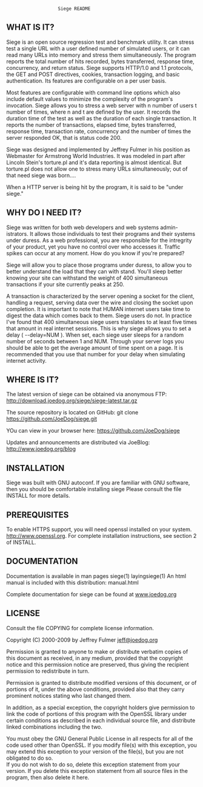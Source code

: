
                       Siege README

WHAT IS IT?
-----------
Siege is an open source regression  test and  benchmark utility. 
It can stress test a single URL  with a user  defined  number of 
simulated  users, or  it can  read  many  URLs into  memory  and 
stress  them  simultaneously.  The  program  reports  the  total 
number  of  hits  recorded,  bytes  transferred,  response time, 
concurrency, and return status.  Siege supports HTTP/1.0 and 1.1 
protocols, the  GET and POST  directives,  cookies,  transaction 
logging, and basic authentication. Its features are configurable 
on a per user basis.

Most features  are configurable  with command line options which
also include  default values  to  minimize the complexity of the 
program's invocation.  Siege allows  you  to stress a web server 
with  n number of users  t number  of  times,  where n and t are 
defined  by the user.  It records the duration  time of the test
as  well as the duration of each single transaction.  It reports
the number  of  transactions,  elapsed time,  bytes transferred,
response time,  transaction rate,  concurrency and the number of
times the server responded OK, that is status code 200. 

Siege  was  designed  and  implemented  by Jeffrey Fulmer in his 
position as  Webmaster  for Armstrong World Industries.  It  was
modeled  in  part after Lincoln Stein's torture.pl and it's data
reporting  is  almost  identical.  But torture.pl does not allow 
one to stress many  URLs simultaneously;  out of that need siege
was born....

When a HTTP server is being hit by the program, it is said to be 
"under siege."


WHY DO I NEED IT?
-----------------
Siege was written for both web developers and web systems admin-
istrators.  It  allows  those individuals to test their programs 
and  their systems under duress.  As a web professional, you are 
responsible  for the intregrity of your product, yet you have no 
control  over who  accesses it.  Traffic spikes can occur at any 
moment.  How do you know if you're prepared?

Siege  will  allow you to place those programs  under duress, to 
allow  you  to  better  understand  the  load that they can with 
stand.  You'll sleep  better knowing your site can withstand the 
weight  of  400 simultaneous transactions if your site currently
peaks at 250.

A transaction  is  characterized  by the server opening a socket
for the client,  handling a request,  serving data over the wire 
and closing the socket upon completion.  It is important to note 
that  HUMAN  internet  users  take time to digest the data which
comes back to them.  Siege users do not.  In practice I've found
that 400  simultaneous  siege users  translates to at least five 
times that amount in real internet  sessions.  This is why siege
allows you to set a delay ( --delay=NUM ).  When set, each siege
user sleeps for a  random  number  of seconds between 1 and NUM.
Through your  server logs you should be  able to get the average
amount of time spent on a page.  It is  recommended that you use 
that number for your delay when simulating internet activity.


WHERE IS IT?
------------
The latest version of  siege can be obtained via  anonymous FTP:
http://download.joedog.org/siege/siege-latest.tar.gz

The source repository is located on GitHub:
git clone https://github.com/JoeDog/siege.git

YOu can view in your browser here:
https://github.com/JoeDog/siege

Updates and announcements are distributed via JoeBlog: 
http://www.joedog.org/blog



INSTALLATION
------------
Siege  was  built with  GNU  autoconf.  If you are familiar with
GNU software,  then you should be  comfortable  installing siege
Please consult the file INSTALL for more details.

PREREQUISITES
-------------
To  enable HTTPS  support, you  will  need openssl  installed on 
your system.  http://www.openssl.org.  For complete installation 
instructions, see section 2 of INSTALL.


DOCUMENTATION
-------------
Documentation is available in man pages  siege(1) layingsiege(1)
An html manual is included with this distribution:   manual.html

Complete documentation for siege can be found at  www.joedog.org


LICENSE
-------
Consult  the  file  COPYING  for  complete  license information.
 
Copyright (C) 2000-2009 by Jeffrey Fulmer <jeff@joedog.org>
 
Permission is  granted  to anyone to make or distribute verbatim
copies  of  this  document as received,  in any medium, provided 
that  the  copyright  notice  and  this  permission  notice  are 
preserved,  thus giving the recipient permission to redistribute 
in turn.
 
Permission  is  granted  to distribute modified versions of this
document,  or  of portions of it,  under  the above  conditions,
provided also that they carry prominent notices stating who last
changed them.
 
In addition, as a special exception, the  copyright holders give
permission to link the code of portions of this program with the
OpenSSL  library  under certain  conditions as described in each
individual  source  file,  and  distribute  linked  combinations
including the two.

You must  obey the  GNU General Public License  in all  respects
for all of the code  used  other  than OpenSSL.  If  you  modify
file(s)  with  this exception,  you may extend this exception to 
your version of the file(s), but you are not obligated to do so.  
If you do  not wish  to do so,  delete this exception  statement 
from your version. If you delete  this exception  statement from 
all source files in the program, then also delete it here.  


